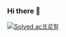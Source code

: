 ### Hi there 👋

[![Solved.ac프로필](http://mazassumnida.wtf/api/v2/generate_badge?boj=dhk1999)](https://solved.ac/dhk1999)
